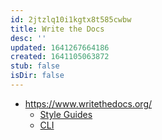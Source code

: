 ```yaml
---
id: 2jtzlq10i1kgtx8t585cwbw
title: Write the Docs
desc: ''
updated: 1641267664186
created: 1641105063872
stub: false
isDir: false
---
```



- <https://www.writethedocs.org/>
  - [Style Guides](https://www.writethedocs.org/guide/writing/style-guides/)
  - [CLI](https://www.writethedocs.org/guide/writing/style-guides/#command-line-resources)


